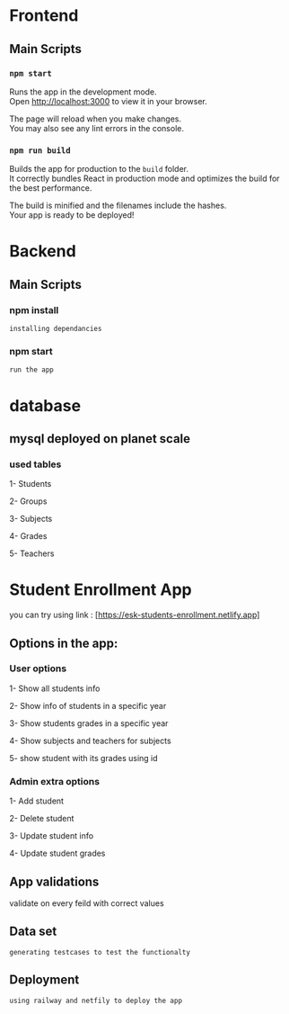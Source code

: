 # Frontend

## Main Scripts

### `npm start`

Runs the app in the development mode.\
Open [http://localhost:3000](http://localhost:3000) to view it in your browser.

The page will reload when you make changes.\
You may also see any lint errors in the console.

### `npm run build`

Builds the app for production to the `build` folder.\
It correctly bundles React in production mode and optimizes the build for the best performance.

The build is minified and the filenames include the hashes.\
Your app is ready to be deployed!


# Backend 
## Main Scripts 
### npm install 
    installing dependancies
### npm start
    run the app



# database 
## mysql deployed on planet scale

### used tables 
 1- Students
 
 2- Groups
 
 3- Subjects
 
 4- Grades
 
 5- Teachers

# Student Enrollment App
you can try using link : [https://esk-students-enrollment.netlify.app]

## Options in the app: 

### User options 
 1- Show all students info 
 
 2- Show info of students in a specific year
 
 3- Show students grades in a specific year
 
 4- Show subjects and teachers for subjects
 
 5- show student with its grades using id
 
 ### Admin extra options 
 1- Add student
 
 2- Delete student 
 
 3- Update student info 
 
 4- Update student grades
 
 ## App validations 
  validate on every feild with correct values 
  
  ## Data set 
    generating testcases to test the functionalty
    
  ## Deployment 
    using railway and netfily to deploy the app
    
   
